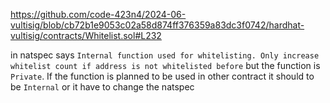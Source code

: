 https://github.com/code-423n4/2024-06-vultisig/blob/cb72b1e9053c02a58d874ff376359a83dc3f0742/hardhat-vultisig/contracts/Whitelist.sol#L232

in natspec says `Internal function used for whitelisting. Only increase whitelist count if address is not whitelisted before` but the function is `Private`. If the function is planned to be used in other contract it should to be `Internal` or it have to change the natspec
